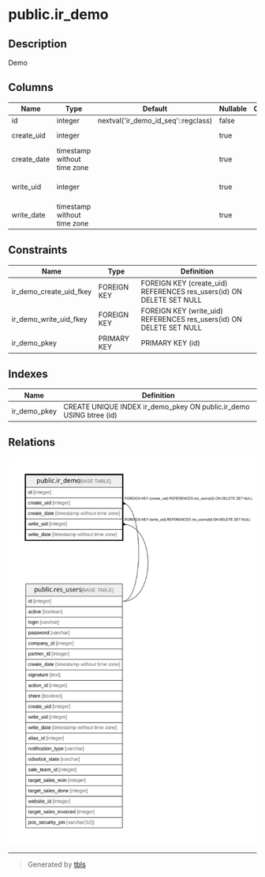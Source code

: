 # public.ir_demo

## Description

Demo

## Columns

| Name | Type | Default | Nullable | Children | Parents | Comment |
| ---- | ---- | ------- | -------- | -------- | ------- | ------- |
| id | integer | nextval('ir_demo_id_seq'::regclass) | false |  |  |  |
| create_uid | integer |  | true |  | [public.res_users](public.res_users.md) | Created by |
| create_date | timestamp without time zone |  | true |  |  | Created on |
| write_uid | integer |  | true |  | [public.res_users](public.res_users.md) | Last Updated by |
| write_date | timestamp without time zone |  | true |  |  | Last Updated on |

## Constraints

| Name | Type | Definition |
| ---- | ---- | ---------- |
| ir_demo_create_uid_fkey | FOREIGN KEY | FOREIGN KEY (create_uid) REFERENCES res_users(id) ON DELETE SET NULL |
| ir_demo_write_uid_fkey | FOREIGN KEY | FOREIGN KEY (write_uid) REFERENCES res_users(id) ON DELETE SET NULL |
| ir_demo_pkey | PRIMARY KEY | PRIMARY KEY (id) |

## Indexes

| Name | Definition |
| ---- | ---------- |
| ir_demo_pkey | CREATE UNIQUE INDEX ir_demo_pkey ON public.ir_demo USING btree (id) |

## Relations

![er](public.ir_demo.svg)

---

> Generated by [tbls](https://github.com/k1LoW/tbls)
